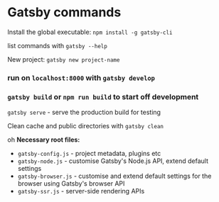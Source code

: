 # Gatsby commands  

Install the global executable: `npm install -g gatsby-cli`  

list commands with `gatsby --help`  

New project: `gatsby new project-name`  

### run on `localhost:8000` with `gatsby develop`  

### `gatsby build` or `npm run build` to start off development

`gatsby serve` - serve the production build for testing  

Clean cache and public directories with `gatsby clean`  

oh 
**Necessary root files:**

* `gatsby-config.js` - project metadata, plugins etc
* `gatsby-node.js` - customise Gatsby's Node.js API, extend default settings
* `gatsby-browser.js` - customise and extend default settings for the browser using Gatsby's browser API
* `gatsby-ssr.js` - server-side rendering APIs